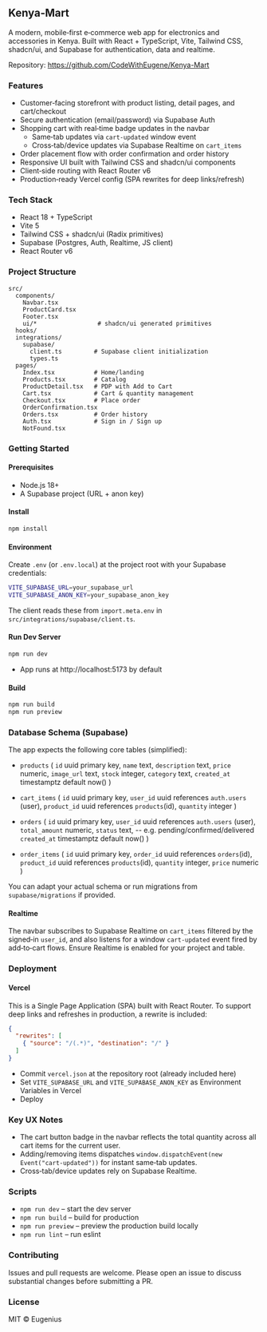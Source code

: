## Kenya‑Mart

A modern, mobile‑first e‑commerce web app for electronics and accessories in Kenya. Built with React + TypeScript, Vite, Tailwind CSS, shadcn/ui, and Supabase for authentication, data and realtime.

Repository: https://github.com/CodeWithEugene/Kenya-Mart

### Features

- Customer‑facing storefront with product listing, detail pages, and cart/checkout
- Secure authentication (email/password) via Supabase Auth
- Shopping cart with real‑time badge updates in the navbar
  - Same‑tab updates via `cart-updated` window event
  - Cross‑tab/device updates via Supabase Realtime on `cart_items`
- Order placement flow with order confirmation and order history
- Responsive UI built with Tailwind CSS and shadcn/ui components
- Client‑side routing with React Router v6
- Production‑ready Vercel config (SPA rewrites for deep links/refresh)

### Tech Stack

- React 18 + TypeScript
- Vite 5
- Tailwind CSS + shadcn/ui (Radix primitives)
- Supabase (Postgres, Auth, Realtime, JS client)
- React Router v6

### Project Structure

```
src/
  components/
    Navbar.tsx
    ProductCard.tsx
    Footer.tsx
    ui/*                 # shadcn/ui generated primitives
  hooks/
  integrations/
    supabase/
      client.ts         # Supabase client initialization
      types.ts
  pages/
    Index.tsx           # Home/landing
    Products.tsx        # Catalog
    ProductDetail.tsx   # PDP with Add to Cart
    Cart.tsx            # Cart & quantity management
    Checkout.tsx        # Place order
    OrderConfirmation.tsx
    Orders.tsx          # Order history
    Auth.tsx            # Sign in / Sign up
    NotFound.tsx
```

### Getting Started

#### Prerequisites

- Node.js 18+
- A Supabase project (URL + anon key)

#### Install

```bash
npm install
```

#### Environment

Create `.env` (or `.env.local`) at the project root with your Supabase credentials:

```bash
VITE_SUPABASE_URL=your_supabase_url
VITE_SUPABASE_ANON_KEY=your_supabase_anon_key
```

The client reads these from `import.meta.env` in `src/integrations/supabase/client.ts`.

#### Run Dev Server

```bash
npm run dev
```

- App runs at http://localhost:5173 by default

#### Build

```bash
npm run build
npm run preview
```

### Database Schema (Supabase)

The app expects the following core tables (simplified):

- `products` (
  `id` uuid primary key,
  `name` text,
  `description` text,
  `price` numeric,
  `image_url` text,
  `stock` integer,
  `category` text,
  `created_at` timestamptz default now()
)

- `cart_items` (
  `id` uuid primary key,
  `user_id` uuid references `auth.users` (user),
  `product_id` uuid references `products`(id),
  `quantity` integer
)

- `orders` (
  `id` uuid primary key,
  `user_id` uuid references `auth.users` (user),
  `total_amount` numeric,
  `status` text, -- e.g. pending/confirmed/delivered
  `created_at` timestamptz default now()
)

- `order_items` (
  `id` uuid primary key,
  `order_id` uuid references `orders`(id),
  `product_id` uuid references `products`(id),
  `quantity` integer,
  `price` numeric
)

You can adapt your actual schema or run migrations from `supabase/migrations` if provided.

#### Realtime

The navbar subscribes to Supabase Realtime on `cart_items` filtered by the signed‑in `user_id`, and also listens for a window `cart-updated` event fired by add‑to‑cart flows. Ensure Realtime is enabled for your project and table.

### Deployment

#### Vercel

This is a Single Page Application (SPA) built with React Router. To support deep links and refreshes in production, a rewrite is included:

```json
{
  "rewrites": [
    { "source": "/(.*)", "destination": "/" }
  ]
}
```

- Commit `vercel.json` at the repository root (already included here)
- Set `VITE_SUPABASE_URL` and `VITE_SUPABASE_ANON_KEY` as Environment Variables in Vercel
- Deploy

### Key UX Notes

- The cart button badge in the navbar reflects the total quantity across all cart items for the current user.
- Adding/removing items dispatches `window.dispatchEvent(new Event("cart-updated"))` for instant same‑tab updates.
- Cross‑tab/device updates rely on Supabase Realtime.

### Scripts

- `npm run dev` – start the dev server
- `npm run build` – build for production
- `npm run preview` – preview the production build locally
- `npm run lint` – run eslint

### Contributing

Issues and pull requests are welcome. Please open an issue to discuss substantial changes before submitting a PR.

### License

MIT © Eugenius

